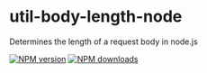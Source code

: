 # util-body-length-node

Determines the length of a request body in node.js

[![NPM version](https://img.shields.io/npm/v/@aws-sdk/util-body-length-node.svg)](https://www.npmjs.com/package/@aws-sdk/util-body-length-node)
[![NPM downloads](https://img.shields.io/npm/dm/@aws-sdk/util-body-length-node.svg)](https://www.npmjs.com/package/@aws-sdk/util-body-length-node)
